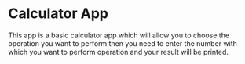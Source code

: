 # Calculator App

This app is a basic calculator app  which will allow you to choose the operation you want to perform then you need to enter the number with which you want to perform operation and your result will be printed.